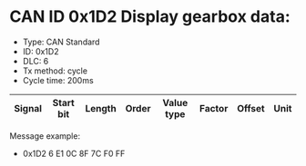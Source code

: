 # CAN ID 0x1D2 Display gearbox data:
- Type: CAN Standard
- ID: 0x1D2
- DLC: 6
- Tx method: cycle
- Cycle time: 200ms

|Signal|Start bit|Length|Order|Value type|Factor|Offset|Unit|
|------|---------|------|-----|----------|------|------|----|

Message example:
- 0x1D2 6 E1 0C 8F 7C F0 FF